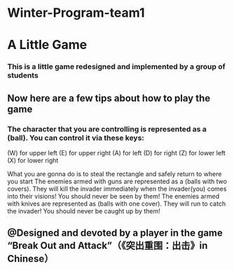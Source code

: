 # Winter-Program-team1
# A Little Game

### This is a little game redesigned and implemented by a group of students

## Now here are a few tips about how to play the game

### The character that you are controlling is represented as a (ball). You can control it via these keys:
(W) for upper left
(E) for upper right
(A) for left
(D) for right
(Z) for lower left
(X) for lower right

What you are gonna do is to steal the rectangle and safely return to where you start
The enemies armed with guns are represented as a (balls with two covers). They will kill the invader immediately when the invader(you) comes into their visions! You should never be seen by them!
The enemies armed with knives are represented as (balls with one cover). They will run to catch the invader! You should never be caught up by them!


## @Designed and devoted by a player in the game “Break Out and Attack”（《突出重围：出击》in Chinese）
